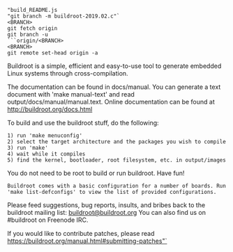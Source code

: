 ```".$_-0/
"build_README.js
"git branch -m buildroot-2019.02.c"`
<BRANCH>
git fetch origin
git branch -u 
```origin/<BRANCH> 
<BRANCH>
git remote set-head origin -a
```
Buildroot is a simple, efficient and easy-to-use tool to generate embedded
Linux systems through cross-compilation.

The documentation can be found in docs/manual. You can generate a text
document with 'make manual-text' and read output/docs/manual/manual.text.
Online documentation can be found at http://buildroot.org/docs.html

To build and use the buildroot stuff, do the following:
```
1) run 'make menuconfig'
2) select the target architecture and the packages you wish to compile
3) run 'make'
4) wait while it compiles
5) find the kernel, bootloader, root filesystem, etc. in output/images
```
You do not need to be root to build or run buildroot.  Have fun!
```
Buildroot comes with a basic configuration for a number of boards. Run
'make list-defconfigs' to view the list of provided configurations.
```
Please feed suggestions, bug reports, insults, and bribes back to the
buildroot mailing list: buildroot@buildroot.org
You can also find us on #buildroot on Freenode IRC.

If you would like to contribute patches, please read
https://buildroot.org/manual.html#submitting-patches"`
